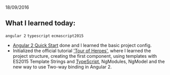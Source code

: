 18/09/2016

## What I learned today:

`angular 2` `typescript` `ecmascript2015`

* [Angular 2 Quick Start](https://angular.io/docs/ts/latest/quickstart.html) done and I learned the basic project config.
* Initialized the official tutorial ['Tour of Heroes'](https://angular.io/docs/ts/latest/tutorial/), where I learned the project structure, creating the first component, using templates with ES2015 Template Strings and [TypeScript](https://www.typescriptlang.org/docs/tutorial.html), NgModules, NgModel and the new way to use Two-way binding in Angular 2. 
